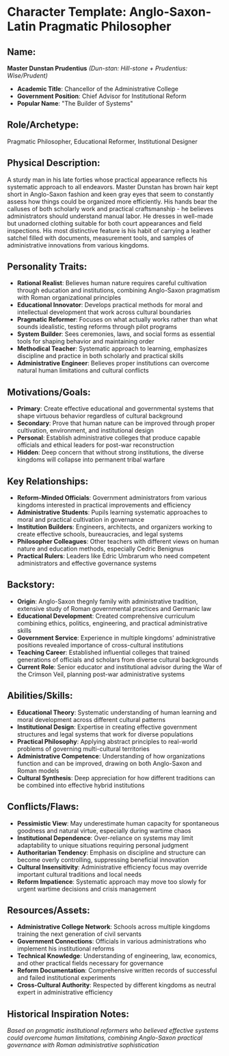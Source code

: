 # Character Template: Anglo-Saxon-Latin Pragmatic Philosopher

## Name:
**Master Dunstan Prudentius** *(Dun-stan: Hill-stone + Prudentius: Wise/Prudent)*
- **Academic Title**: Chancellor of the Administrative College
- **Government Position**: Chief Advisor for Institutional Reform
- **Popular Name**: "The Builder of Systems"

## Role/Archetype:
Pragmatic Philosopher, Educational Reformer, Institutional Designer

## Physical Description:
A sturdy man in his late forties whose practical appearance reflects his systematic approach to all endeavors. Master Dunstan has brown hair kept short in Anglo-Saxon fashion and keen gray eyes that seem to constantly assess how things could be organized more efficiently. His hands bear the calluses of both scholarly work and practical craftsmanship - he believes administrators should understand manual labor. He dresses in well-made but unadorned clothing suitable for both court appearances and field inspections. His most distinctive feature is his habit of carrying a leather satchel filled with documents, measurement tools, and samples of administrative innovations from various kingdoms.

## Personality Traits:
- **Rational Realist**: Believes human nature requires careful cultivation through education and institutions, combining Anglo-Saxon pragmatism with Roman organizational principles
- **Educational Innovator**: Develops practical methods for moral and intellectual development that work across cultural boundaries
- **Pragmatic Reformer**: Focuses on what actually works rather than what sounds idealistic, testing reforms through pilot programs
- **System Builder**: Sees ceremonies, laws, and social forms as essential tools for shaping behavior and maintaining order
- **Methodical Teacher**: Systematic approach to learning, emphasizes discipline and practice in both scholarly and practical skills
- **Administrative Engineer**: Believes proper institutions can overcome natural human limitations and cultural conflicts

## Motivations/Goals:
- **Primary**: Create effective educational and governmental systems that shape virtuous behavior regardless of cultural background
- **Secondary**: Prove that human nature can be improved through proper cultivation, environment, and institutional design
- **Personal**: Establish administrative colleges that produce capable officials and ethical leaders for post-war reconstruction
- **Hidden**: Deep concern that without strong institutions, the diverse kingdoms will collapse into permanent tribal warfare

## Key Relationships:
- **Reform-Minded Officials**: Government administrators from various kingdoms interested in practical improvements and efficiency
- **Administrative Students**: Pupils learning systematic approaches to moral and practical cultivation in governance
- **Institution Builders**: Engineers, architects, and organizers working to create effective schools, bureaucracies, and legal systems
- **Philosopher Colleagues**: Other teachers with different views on human nature and education methods, especially Cedric Benignus
- **Practical Rulers**: Leaders like Edric Umbrarum who need competent administrators and effective governance systems

## Backstory:
- **Origin**: Anglo-Saxon thegnly family with administrative tradition, extensive study of Roman governmental practices and Germanic law
- **Educational Development**: Created comprehensive curriculum combining ethics, politics, engineering, and practical administrative skills
- **Government Service**: Experience in multiple kingdoms' administrative positions revealed importance of cross-cultural institutions
- **Teaching Career**: Established influential colleges that trained generations of officials and scholars from diverse cultural backgrounds
- **Current Role**: Senior educator and institutional advisor during the War of the Crimson Veil, planning post-war administrative systems

## Abilities/Skills:
- **Educational Theory**: Systematic understanding of human learning and moral development across different cultural patterns
- **Institutional Design**: Expertise in creating effective government structures and legal systems that work for diverse populations
- **Practical Philosophy**: Applying abstract principles to real-world problems of governing multi-cultural territories
- **Administrative Competence**: Understanding of how organizations function and can be improved, drawing on both Anglo-Saxon and Roman models
- **Cultural Synthesis**: Deep appreciation for how different traditions can be combined into effective hybrid institutions

## Conflicts/Flaws:
- **Pessimistic View**: May underestimate human capacity for spontaneous goodness and natural virtue, especially during wartime chaos
- **Institutional Dependence**: Over-reliance on systems may limit adaptability to unique situations requiring personal judgment
- **Authoritarian Tendency**: Emphasis on discipline and structure can become overly controlling, suppressing beneficial innovation
- **Cultural Insensitivity**: Administrative efficiency focus may override important cultural traditions and local needs
- **Reform Impatience**: Systematic approach may move too slowly for urgent wartime decisions and crisis management

## Resources/Assets:
- **Administrative College Network**: Schools across multiple kingdoms training the next generation of civil servants
- **Government Connections**: Officials in various administrations who implement his institutional reforms
- **Technical Knowledge**: Understanding of engineering, law, economics, and other practical fields necessary for governance
- **Reform Documentation**: Comprehensive written records of successful and failed institutional experiments
- **Cross-Cultural Authority**: Respected by different kingdoms as neutral expert in administrative efficiency

## Historical Inspiration Notes:
*Based on pragmatic institutional reformers who believed effective systems could overcome human limitations, combining Anglo-Saxon practical governance with Roman administrative sophistication*
